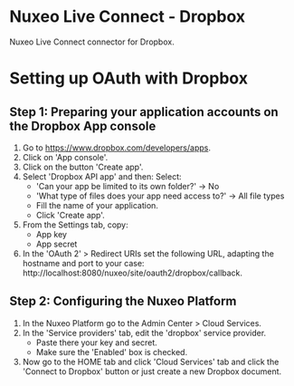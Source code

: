 # Nuxeo Live Connect - Dropbox

Nuxeo Live Connect connector for Dropbox.

# Setting up OAuth with Dropbox

## Step 1:  Preparing your application accounts on the Dropbox App console

 1. Go to https://www.dropbox.com/developers/apps.
 2. Click on 'App console'.
 3. Click on the button 'Create app'.
 4. Select 'Dropbox API app' and then:
    Select:
    - 'Can your app be limited to its own folder?' -> No
    - 'What type of files does your app need access to?' -> All file types
    - Fill the name of your application.
    - Click 'Create app'.
 5. From the Settings tab, copy:
    - App key
    - App secret
 6. In the 'OAuth 2' > Redirect URIs set the following URL, adapting the hostname and port to your case: http://localhost:8080/nuxeo/site/oauth2/dropbox/callback.

## Step 2: Configuring the Nuxeo Platform
 1. In the Nuxeo Platform go to the Admin Center > Cloud Services.
 2. In the 'Service providers' tab, edit the 'dropbox' service provider.
    - Paste there your key and secret.
    - Make sure the 'Enabled' box is checked.
 3. Now go to the HOME tab and click 'Cloud Services' tab and click the 'Connect to Dropbox' button or just create a new Dropbox document.
